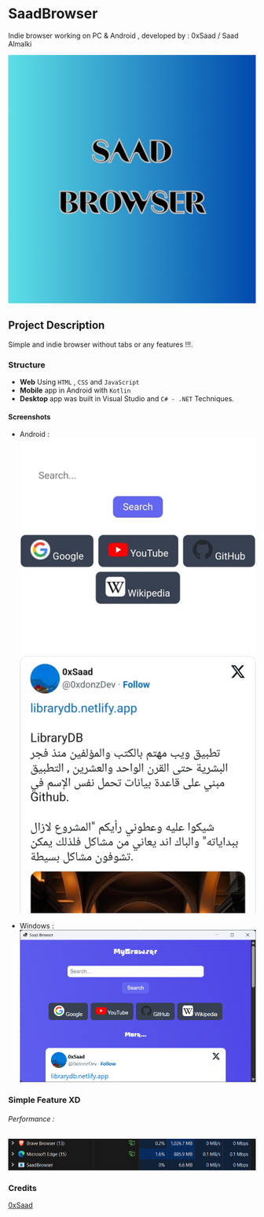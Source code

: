 # SaadBrowser
Indie browser working on PC &amp; Android , developed by : 0xSaad / Saad Almalki

![image](readmeimgs/logo.png)

## Project Description
Simple and indie browser without tabs or any features !!!.

### Structure
- **Web** Using `HTML` , `CSS` and `JavaScript`
- **Mobile** app in Android with `Kotlin`
- **Desktop** app was built in Visual Studio and `C# - .NET` Techniques.

#### Screenshots

- Android :
![android](readmeimgs/android.png)

- Windows :
![windows](readmeimgs/windows.png)


### Simple Feature XD
###### Performance :
![performance](readmeimgs/performance.png)


### Credits
[0xSaad](https://x.com/0xdonzdev)